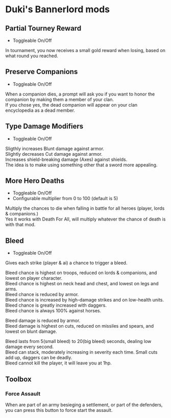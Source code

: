 # Duki's Bannerlord mods

## Partial Tourney Reward
- Toggleable On/Off

In tournament, you now receives a small gold reward when losing, based on what round you reached.

## Preserve Companions
- Toggleable On/Off

When a companion dies, a prompt will ask you if you want to honor the companion by making them a member of your clan.  
If you chose yes, the dead companion will appear on your clan encyclopedia as a dead member.

## Type Damage Modifiers
- Toggleable On/Off

Sligthly increases Blunt damage against armor.  
Slightly decreases Cut damage against armor.  
Increases shield-breaking damage (Axes) against shields.  
The idea is to make using something other that a sword more appealing.

## More Hero Deaths
- Toggleable On/Off  
- Configurable multiplier from 0 to 100 (default is 5)

Multiply the chances to die when falling in battle for all heroes (player, lords & companions.)  
Yes it works with Death For All, will multiply whatever the chance of death is with that mod.

## Bleed
- Toggleable On/Off

Gives each strike (player & ai) a chance to trigger a bleed.

Bleed chance is highest on troops, reduced on lords & companions, and lowest on player character.  
Bleed chance is highest on neck head and chest, and lowest on legs and arms.  
Bleed chance is reduced by armor.  
Bleed chance is increased by high-damage strikes and on low-health units.  
Bleed chance is greatly increased with daggers.  
Bleed chance is always 100% against horses.

Bleed damage is reduced by armor.  
Bleed damage is highest on cuts, reduced on missiles and spears, and lowest on blunt damage.

Bleed lasts from 5(small bleed) to 20(big bleed) seconds, dealing low damage every second.  
Bleed can stack, moderately increasing in severity each time. Small cuts add up, daggers can be deadly.  
Bleed cannot kill the player, it will leave you at 1hp.

## Toolbox
### Force Assault
When are part of an army besieging a settlement, or part of the defenders, you can press this button to force start the assault.